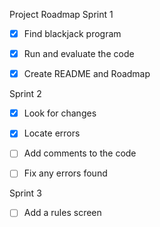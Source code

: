 Project Roadmap
Sprint 1
 
- [X] Find blackjack program
 
- [X] Run and evaluate the code
 
- [X] Create README and Roadmap

Sprint 2
 
- [X] Look for changes
 
- [X] Locate errors

- [ ] Add comments to the code

- [ ] Fix any errors found
 
Sprint 3

- [ ] Add a rules screen
